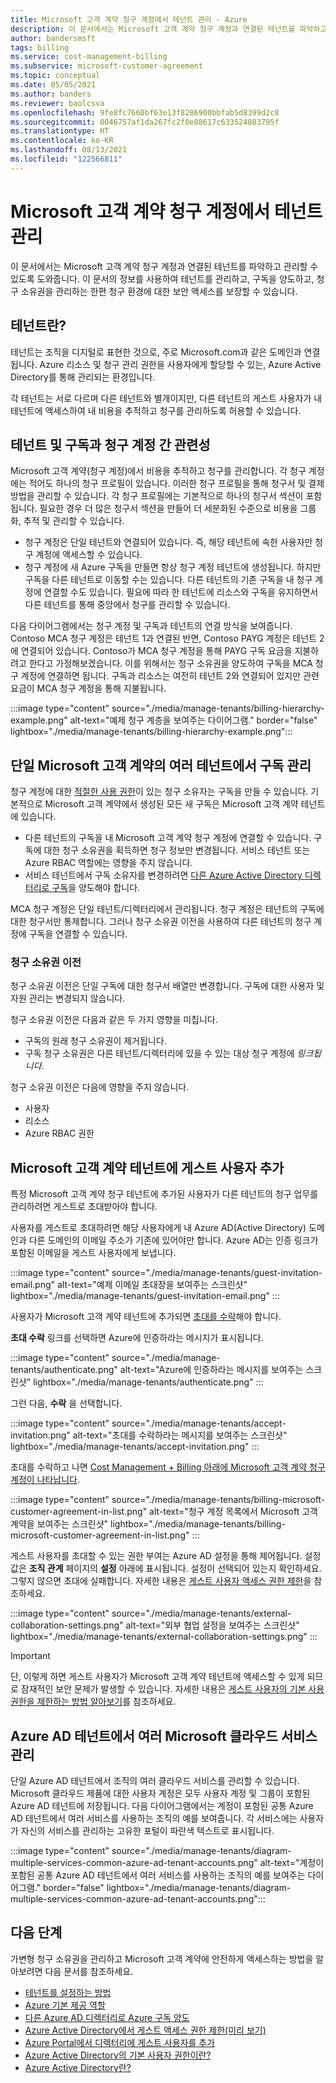 ```yaml
---
title: Microsoft 고객 계약 청구 계정에서 테넌트 관리 - Azure
description: 이 문서에서는 Microsoft 고객 계약 청구 계정과 연결된 테넌트를 파악하고 관리할 수 있도록 도와줍니다.
author: bandersmsft
tags: billing
ms.service: cost-management-billing
ms.subservice: microsoft-customer-agreement
ms.topic: conceptual
ms.date: 05/05/2021
ms.author: banders
ms.reviewer: baolcsva
ms.openlocfilehash: 9fe8fc7660bf63e13f8286900bbfab5d8399d2c8
ms.sourcegitcommit: 0046757af1da267fc2f0e88617c633524883795f
ms.translationtype: HT
ms.contentlocale: ko-KR
ms.lasthandoff: 08/13/2021
ms.locfileid: "122566811"
---
```

# <a name="manage-tenants-in-your-microsoft-customer-agreement-billing-account"></a>Microsoft 고객 계약 청구 계정에서 테넌트 관리

이 문서에서는 Microsoft 고객 계약 청구 계정과 연결된 테넌트를 파악하고 관리할 수 있도록 도와줍니다. 이 문서의 정보를 사용하여 테넌트를 관리하고, 구독을 양도하고, 청구 소유권을 관리하는 한편 청구 환경에 대한 보안 액세스를 보장할 수 있습니다.

## <a name="whats-a-tenant"></a>테넌트란?

테넌트는 조직을 디지털로 표현한 것으로, 주로 Microsoft.com과 같은 도메인과 연결됩니다. Azure 리소스 및 청구 관리 권한을 사용자에게 할당할 수 있는, Azure Active Directory를 통해 관리되는 환경입니다.

각 테넌트는 서로 다르며 다른 테넌트와 별개이지만, 다른 테넌트의 게스트 사용자가 내 테넌트에 액세스하여 내 비용을 추적하고 청구를 관리하도록 허용할 수 있습니다.

## <a name="how-tenants-and-subscriptions-relate-to-billing-account"></a>테넌트 및 구독과 청구 계정 간 관련성

Microsoft 고객 계약(청구 계정)에서 비용을 추적하고 청구를 관리합니다. 각 청구 계정에는 적어도 하나의 청구 프로필이 있습니다. 이러한 청구 프로필을 통해 청구서 및 결제 방법을 관리할 수 있습니다. 각 청구 프로필에는 기본적으로 하나의 청구서 섹션이 포함됩니다. 필요한 경우 더 많은 청구서 섹션을 만들어 더 세분화된 수준으로 비용을 그룹화, 추적 및 관리할 수 있습니다.

- 청구 계정은 단일 테넌트와 연결되어 있습니다. 즉, 해당 테넌트에 속한 사용자만 청구 계정에 액세스할 수 있습니다.
- 청구 계정에 새 Azure 구독을 만들면 항상 청구 계정 테넌트에 생성됩니다. 하지만 구독을 다른 테넌트로 이동할 수는 있습니다. 다른 테넌트의 기존 구독을 내 청구 계정에 연결할 수도 있습니다. 필요에 따라 한 테넌트에 리소스와 구독을 유지하면서 다른 테넌트를 통해 중앙에서 청구를 관리할 수 있습니다.

다음 다이어그램에서는 청구 계정 및 구독과 테넌트의 연결 방식을 보여줍니다. Contoso MCA 청구 계정은 테넌트 1과 연결된 반면, Contoso PAYG 계정은 테넌트 2에 연결되어 있습니다. Contoso가 MCA 청구 계정을 통해 PAYG 구독 요금을 지불하려고 한다고 가정해보겠습니다. 이를 위해서는 청구 소유권을 양도하여 구독을 MCA 청구 계정에 연결하면 됩니다. 구독과 리소스는 여전히 테넌트 2와 연결되어 있지만 관련 요금이 MCA 청구 계정을 통해 지불됩니다.

:::image type="content" source="./media/manage-tenants/billing-hierarchy-example.png" alt-text="예제 청구 계층을 보여주는 다이어그램." border="false" lightbox="./media/manage-tenants/billing-hierarchy-example.png":::

## <a name="manage-subscriptions-under-multiple-tenants-in-a-single-microsoft-customer-agreement"></a>단일 Microsoft 고객 계약의 여러 테넌트에서 구독 관리

청구 계정에 대한 [적절한 사용 권한](../manage/understand-mca-roles.md#subscription-billing-roles-and-tasks)이 있는 청구 소유자는 구독을 만들 수 있습니다. 기본적으로 Microsoft 고객 계약에서 생성된 모든 새 구독은 Microsoft 고객 계약 테넌트에 있습니다.

- 다른 테넌트의 구독을 내 Microsoft 고객 계약 청구 계정에 연결할 수 있습니다. 구독에 대한 청구 소유권을 획득하면 청구 정보만 변경됩니다. 서비스 테넌트 또는 Azure RBAC 역할에는 영향을 주지 않습니다.
- 서비스 테넌트에서 구독 소유자를 변경하려면 [다른 Azure Active Directory 디렉터리로 구독](../../role-based-access-control/transfer-subscription.md)을 양도해야 합니다.

MCA 청구 계정은 단일 테넌트/디렉터리에서 관리됩니다. 청구 계정은 테넌트의 구독에 대한 청구서만 통제합니다. 그러나 청구 소유권 이전을 사용하여 다른 테넌트의 청구 계정에 구독을 연결할 수 있습니다.

### <a name="billing-ownership-transfer"></a>청구 소유권 이전

청구 소유권 이전은 단일 구독에 대한 청구서 배열만 변경합니다. 구독에 대한 사용자 및 자원 관리는 변경되지 않습니다.

청구 소유권 이전은 다음과 같은 두 가지 영향을 미칩니다.

- 구독의 원래 청구 소유권이 제거됩니다.
- 구독 청구 소유권은 다른 테넌트/디렉터리에 있을 수 있는 대상 청구 계정에 *링크됩니다*.

청구 소유권 이전은 다음에 영향을 주지 않습니다.

- 사용자
- 리소스
- Azure RBAC 권한


## <a name="add-guest-users-to-your-microsoft-customer-agreement-tenant"></a>Microsoft 고객 계약 테넌트에 게스트 사용자 추가

특정 Microsoft 고객 계약 청구 테넌트에 추가된 사용자가 다른 테넌트의 청구 업무를 관리하려면 게스트로 초대받아야 합니다.

사용자를 게스트로 초대하려면 해당 사용자에게 내 Azure AD(Active Directory) 도메인과 다른 도메인의 이메일 주소가 기존에 있어야만 합니다. Azure AD는 인증 링크가 포함된 이메일을 게스트 사용자에게 보냅니다.

:::image type="content" source="./media/manage-tenants/guest-invitation-email.png" alt-text="예제 이메일 초대장을 보여주는 스크린샷" lightbox="./media/manage-tenants/guest-invitation-email.png" :::

사용자가 Microsoft 고객 계약 테넌트에 추가되면 [초대를 수락](../../active-directory/external-identities/b2b-quickstart-add-guest-users-portal.md#accept-the-invitation)해야 합니다.

**초대 수락** 링크를 선택하면 Azure에 인증하라는 메시지가 표시됩니다.

:::image type="content" source="./media/manage-tenants/authenticate.png" alt-text="Azure에 인증하라는 메시지를 보여주는 스크린샷" lightbox="./media/manage-tenants/authenticate.png" :::

그런 다음, **수락** 을 선택합니다.

:::image type="content" source="./media/manage-tenants/accept-invitation.png" alt-text="초대를 수락하라는 메시지를 보여주는 스크린샷" lightbox="./media/manage-tenants/accept-invitation.png" :::

초대를 수락하고 나면 [Cost Management + Billing 아래에 Microsoft 고객 계약 청구 계정이 나타납니다](../understand/mca-overview.md#check-access-to-a-microsoft-customer-agreement).

:::image type="content" source="./media/manage-tenants/billing-microsoft-customer-agreement-in-list.png" alt-text="청구 계정 목록에서 Microsoft 고객 계약을 보여주는 스크린샷" lightbox="./media/manage-tenants/billing-microsoft-customer-agreement-in-list.png" :::

게스트 사용자를 초대할 수 있는 권한 부여는 Azure AD 설정을 통해 제어됩니다. 설정 값은 **조직 관계** 페이지의 **설정** 아래에 표시됩니다. 설정이 선택되어 있는지 확인하세요. 그렇지 않으면 초대에 실패합니다. 자세한 내용은 [게스트 사용자 액세스 권한 제한](../../active-directory/enterprise-users/users-restrict-guest-permissions.md)을 참조하세요.

:::image type="content" source="./media/manage-tenants/external-collaboration-settings.png" alt-text="외부 협업 설정을 보여주는 스크린샷" lightbox="./media/manage-tenants/external-collaboration-settings.png" :::

> [!IMPORTANT]
> 단, 이렇게 하면 게스트 사용자가 Microsoft 고객 계약 테넌트에 액세스할 수 있게 되므로 잠재적인 보안 문제가 발생할 수 있습니다. 자세한 내용은 [게스트 사용자의 기본 사용 권한을 제한하는 방법 알아보기](../../active-directory/fundamentals/users-default-permissions.md#restrict-member-users-default-permissions)를 참조하세요.

## <a name="manage-multiple-microsoft-cloud-services-under-an-azure-ad-tenant"></a>Azure AD 테넌트에서 여러 Microsoft 클라우드 서비스 관리

단일 Azure AD 테넌트에서 조직의 여러 클라우드 서비스를 관리할 수 있습니다. Microsoft 클라우드 제품에 대한 사용자 계정은 모두 사용자 계정 및 그룹이 포함된 Azure AD 테넌트에 저장됩니다. 다음 다이어그램에서는 계정이 포함된 공통 Azure AD 테넌트에서 여러 서비스를 사용하는 조직의 예를 보여줍니다. 각 서비스에는 사용자가 자신의 서비스를 관리하는 고유한 포털이 파란색 텍스트로 표시됩니다.

:::image type="content" source="./media/manage-tenants/diagram-multiple-services-common-azure-ad-tenant-accounts.png" alt-text="계정이 포함된 공통 Azure AD 테넌트에서 여러 서비스를 사용하는 조직의 예를 보여주는 다이어그램." border="false" lightbox="./media/manage-tenants/diagram-multiple-services-common-azure-ad-tenant-accounts.png":::

## <a name="next-steps"></a>다음 단계

가변형 청구 소유권을 관리하고 Microsoft 고객 계약에 안전하게 액세스하는 방법을 알아보려면 다음 문서를 참조하세요.

- [테넌트를 설정하는 방법](../../active-directory/develop/quickstart-create-new-tenant.md)
- [Azure 기본 제공 역할](../../role-based-access-control/built-in-roles.md)
- [다른 Azure AD 디렉터리로 Azure 구독 양도](../../role-based-access-control/transfer-subscription.md)
- [Azure Active Directory에서 게스트 액세스 권한 제한(미리 보기)](../../active-directory/enterprise-users/users-restrict-guest-permissions.md)
- [Azure Portal에서 디렉터리에 게스트 사용자를 추가](../../active-directory/external-identities/b2b-quickstart-add-guest-users-portal.md#accept-the-invitation)
- [Azure Active Directory의 기본 사용자 권한이란?](../../active-directory/external-identities/b2b-quickstart-add-guest-users-portal.md#accept-the-invitation)
- [Azure Active Directory란?](../../active-directory/fundamentals/active-directory-whatis.md)